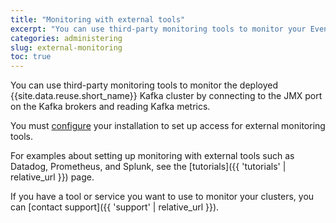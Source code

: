```yaml
---
title: "Monitoring with external tools"
excerpt: "You can use third-party monitoring tools to monitor your Event Streams Kafka cluster."
categories: administering
slug: external-monitoring
toc: true
---
```


You can use third-party monitoring tools to monitor the deployed {{site.data.reuse.short_name}} Kafka cluster by connecting to the JMX port on the Kafka brokers and reading Kafka metrics.

You must [configure](../../installing/configuring/#configuring-external-monitoring-tools) your installation to set up access for external monitoring tools.

For examples about setting up monitoring with external tools such as Datadog, Prometheus, and Splunk, see the [tutorials]({{ 'tutorials' | relative_url }}) page.

If you have a tool or service you want to use to monitor your clusters, you can [contact support]({{ 'support' | relative_url }}).
